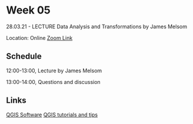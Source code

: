 # Week 05

28.03.21 - LECTURE Data Analysis and Transformations by James Melsom

Location: Online [Zoom Link](https://ethz.zoom.us/j/67350077176)

## Schedule
12:00-13:00, Lecture by James Melsom 

13:00-14:00, Questions and discussion 

## Links
[QGIS Software](https://qgis.org/en/site/)
[QGIS tutorials and tips](http://www.qgistutorials.com/en/)
